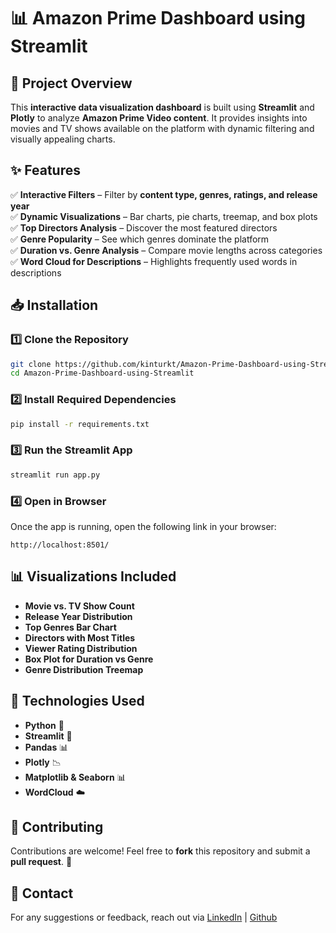 # 📊 Amazon Prime Dashboard using Streamlit

## 🚀 Project Overview
This **interactive data visualization dashboard** is built using **Streamlit** and **Plotly** to analyze **Amazon Prime Video content**. It provides insights into movies and TV shows available on the platform with dynamic filtering and visually appealing charts.

## ✨ Features
✅ **Interactive Filters** – Filter by **content type, genres, ratings, and release year**  
✅ **Dynamic Visualizations** – Bar charts, pie charts, treemap, and box plots  
✅ **Top Directors Analysis** – Discover the most featured directors  
✅ **Genre Popularity** – See which genres dominate the platform  
✅ **Duration vs. Genre Analysis** – Compare movie lengths across categories  
✅ **Word Cloud for Descriptions** – Highlights frequently used words in descriptions  

## 📥 Installation
### 1️⃣ Clone the Repository
```bash
git clone https://github.com/kinturkt/Amazon-Prime-Dashboard-using-Streamlit.git
cd Amazon-Prime-Dashboard-using-Streamlit
```

### 2️⃣ Install Required Dependencies
```bash
pip install -r requirements.txt
```

### 3️⃣ Run the Streamlit App
```bash
streamlit run app.py
```

### 4️⃣ Open in Browser
Once the app is running, open the following link in your browser:
```
http://localhost:8501/
```

## 📊 Visualizations Included
- **Movie vs. TV Show Count**  
- **Release Year Distribution**  
- **Top Genres Bar Chart**  
- **Directors with Most Titles**  
- **Viewer Rating Distribution**  
- **Box Plot for Duration vs Genre**  
- **Genre Distribution Treemap**  

## 📌 Technologies Used
- **Python** 🐍
- **Streamlit** 🎈
- **Pandas** 📊
- **Plotly** 📉
- **Matplotlib & Seaborn** 📊
- **WordCloud** ☁️

## 🤝 Contributing
Contributions are welcome! Feel free to **fork** this repository and submit a **pull request**. 🚀

## 📧 Contact
For any suggestions or feedback, reach out via [LinkedIn](https://www.linkedin.com/in/kintur-shah/) | [Github](https://github.com/kinturkt)
